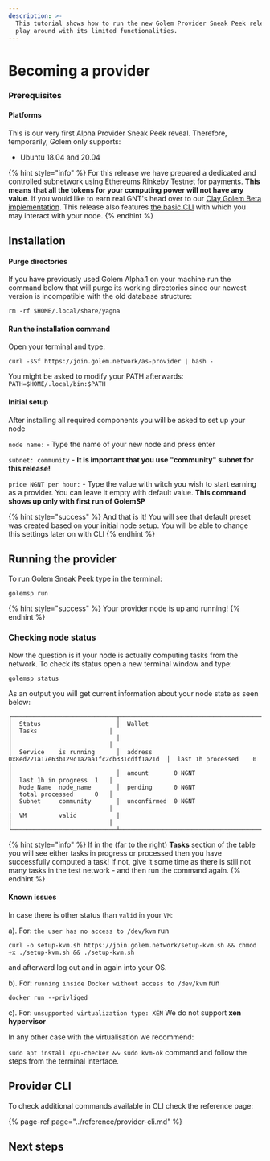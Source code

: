 ```yaml
---
description: >-
  This tutorial shows how to run the new Golem Provider Sneak Peek release and
  play around with its limited functionalities.
---
```


# Becoming a provider

### Prerequisites

#### Platforms

This is our very first Alpha Provider Sneak Peek reveal. Therefore, temporarily, Golem only supports:

* Ubuntu 18.04 and 20.04

{% hint style="info" %}
For this release we have prepared a dedicated and controlled subnetwork using Ethereums Rinkeby Testnet for payments. **This means that all the tokens for your computing power will not have any value**. If you would like to earn real GNT's head over to our [Clay Golem Beta implementation](https://golem.network/download/clay-beta/). This release also features [the basic CLI](https://golem-network.gitbook.io/golem-sdk-develop/reference/provider-cli) with which you may interact with your node.
{% endhint %}

## Installation

#### Purge directories

If you have previously used Golem Alpha.1 on your machine run the command below that will purge its working directories since our newest version is incompatible with the old database structure:

```text
rm -rf $HOME/.local/share/yagna
```

#### Run the installation command

Open your terminal and type:

```text
curl -sSf https://join.golem.network/as-provider | bash -
```

You might be asked to modify your PATH afterwards: `PATH=$HOME/.local/bin:$PATH`

#### Initial setup

After installing all required components you will be asked to set up your node

`node name:` - Type the name of your new node and press enter

`subnet: community` - **It is important that you use "community" subnet for this release!**

`price NGNT per hour:` - Type the value with witch you wish to start earning as a provider. You can leave it empty with default value. **This command shows up only with first run of GolemSP**

{% hint style="success" %}
And that is it! You will see that default preset was created based on your initial node setup. You will be able to change this settings later on with CLI
{% endhint %}

## Running the provider

To run Golem Sneak Peek type in the terminal:

```text
golemsp run
```

{% hint style="success" %}
Your provider node is up and running!
{% endhint %}

### Checking node status

Now the question is if your node is actually computing tasks from the network. To check its status open a new terminal window and type:

```text
golemsp status
```

As an output you will get current information about your node state as seen below: 

```text
┌─────────────────────────────┬───────────────────────────────────────────────────────────┬───────────────────────────┐
│  Status                     │  Wallet                                                   │  Tasks                    │
│                             │                                                           │                           │
│  Service    is running      │  address      0x8ed221a17e63b129c1a2aa1fc2cb331cdff1a21d  │  last 1h processed    0   │
│                             │  amount       0 NGNT                                      │  last 1h in progress  1   │
│  Node Name  node_name       │  pending      0 NGNT                                      │  total processed      0   │
│  Subnet     community       │  unconfirmed  0 NGNT                                      │                           │
|  VM         valid           |                                                           |                           | 
└─────────────────────────────┴───────────────────────────────────────────────────────────┴───────────────────────────┘

```

{% hint style="info" %}
If in the \(far to the right\) **Tasks** section of the table you will see either tasks in progress or processed then you have successfully computed a task! If not, give it some time as there is still not many tasks in the test network - and then run the command again. 
{% endhint %}

#### Known issues

In case there is other status than `valid` in your `VM`:

a\). For: `the user has no access to /dev/kvm` run 

```text
curl -o setup-kvm.sh https://join.golem.network/setup-kvm.sh && chmod +x ./setup-kvm.sh && ./setup-kvm.sh
```

and afterward log out and in again into your OS. 

b\). For: `running inside Docker without access to /dev/kvm` run

```text
docker run --privliged
```

c\). For: `unsupported virtualization type: XEN` We do not support **xen hypervisor**

In any other case with the virtualisation we recommend:

`sudo apt install cpu-checker && sudo kvm-ok` command and follow the steps from the terminal interface. 

## Provider CLI

To check additional commands available in CLI check the reference page:

{% page-ref page="../reference/provider-cli.md" %}

## Next steps

